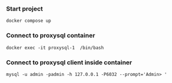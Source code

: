 ### Start project
```docker compose up```

### Connect to proxysql container
```docker exec -it proxysql-1  /bin/bash ```

### Connect to proxysql client inside container
```mysql -u admin -padmin -h 127.0.0.1 -P6032 --prompt='Admin> '```
